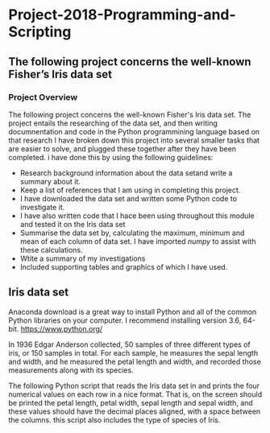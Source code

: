 **Project-2018-Programming-and-Scripting**
==========================================

## The following project concerns the well-known Fisher’s Iris data set
### Project Overview

The following project concerns the well-known Fisher's Iris data set. The project entails the researching of the data set, and then writing documnentation and code in the Python programmining language based on that research
I have broken down this project into several smaller tasks that are easier to solve, and plugged these together after they have been completed.
i have done this by using the following guidelines:

* Research background information about the data setand write a summary about it.
* Keep a list of references that I am using in completing this project.
* I have downloaded the data set and written some Python code to investigate it.
* I have also written code that I hace been using throughout this module and tested it on the Iris data set
* Summarise the data set by, calculating the maximum, minimum and mean of each column of data set. I have imported *numpy*
to assist with these calculations.
* Wtite a summary of my investigations
* Included supporting tables and graphics of which I have used.

## Iris data set

Anaconda download is a great way to install Python and all of the common Python libraries on your computer. I recommend installing version 3.6, 64-bit. https://www.python.org/



In 1936 Edgar Anderson collected, 50 samples of three different types of iris, or 150 samples in total. For each sample, he measures the sepal length and width, and he measured the petal length and width, and recorded those measurements along with its species. 

The following Python script that reads the Iris data set in and prints the four numerical values on each row in a nice format. That is, on the screen should be printed the petal length, petal width, sepal length and sepal width, and these values should have the decimal places aligned, with a space between the columns. this script also includes the type of species of Iris.

